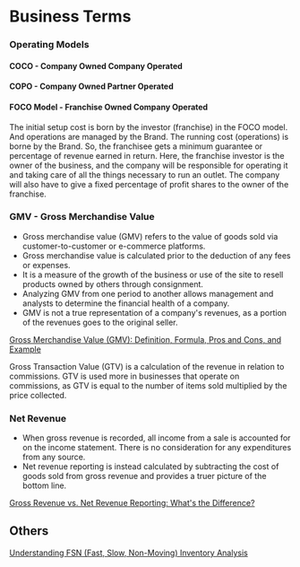 # Business Terms

### Operating Models

#### COCO - Company Owned Company Operated

#### COPO - Company Owned Partner Operated

#### FOCO Model - Franchise Owned Company Operated

The initial setup cost is born by the investor (franchise) in the FOCO model. And operations are managed by the Brand. The running cost (operations) is borne by the Brand. So, the franchisee gets a minimum guarantee or percentage of revenue earned in return. Here, the franchise investor is the owner of the business, and the company will be responsible for operating it and taking care of all the things necessary to run an outlet. The company will also have to give a fixed percentage of profit shares to the owner of the franchise.

### GMV - Gross Merchandise Value

- Gross merchandise value (GMV) refers to the value of goods sold via customer-to-customer or e-commerce platforms.
- Gross merchandise value is calculated prior to the deduction of any fees or expenses.
- It is a measure of the growth of the business or use of the site to resell products owned by others through consignment.
- Analyzing GMV from one period to another allows management and analysts to determine the financial health of a company.
- GMV is not a true representation of a company's revenues, as a portion of the revenues goes to the original seller.

[Gross Merchandise Value (GMV): Definition, Formula, Pros and Cons, and Example](https://www.investopedia.com/terms/g/gross-merchandise-value.asp)

Gross Transaction Value (GTV) is a calculation of the revenue in relation to commissions. GTV is used more in businesses that operate on commissions, as GTV is equal to the number of items sold multiplied by the price collected.

### Net Revenue

- When gross revenue is recorded, all income from a sale is accounted for on the income statement. There is no consideration for any expenditures from any source.
- Net revenue reporting is instead calculated by subtracting the cost of goods sold from gross revenue and provides a truer picture of the bottom line.

[Gross Revenue vs. Net Revenue Reporting: What's the Difference?](https://www.investopedia.com/ask/answers/102714/what-are-difference-between-gross-revenue-reporting-and-net-revenue-reporting.asp)

## Others

[Understanding FSN (Fast, Slow, Non-Moving) Inventory Analysis](https://www.deskera.com/blog/fsn-inventory-analysis/)
